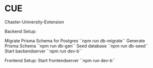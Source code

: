 # CUE
Chaster-University-Extension

Backend Setup:

Migrate Prisma Schema for Postgres
´´npm run db-migrate´´
Generate Prisma Schema
´´npm run db-gen´´
Seed database
´´npm run db-seed´´
Start backendserver
´´npm run dev-b´´


Frontend Setup:
Start frontendserver
´´npm run dev-b´´